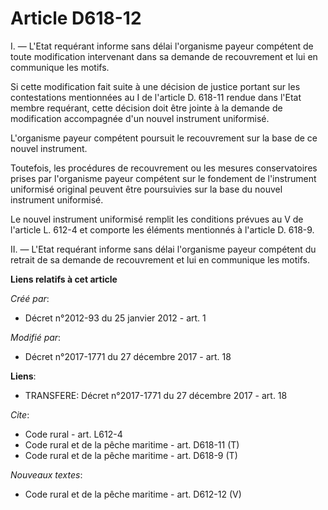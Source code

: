# Article D618-12

I. ― L'Etat requérant informe sans délai l'organisme payeur compétent de toute modification intervenant dans sa demande de
recouvrement et lui en communique les motifs. 

Si cette modification fait suite à une décision de justice portant sur les contestations mentionnées au I de l'article D.
618-11 rendue dans l'Etat membre requérant, cette décision doit être jointe à la demande de modification accompagnée d'un
nouvel instrument uniformisé. 

L'organisme payeur compétent poursuit le recouvrement sur la base de ce nouvel instrument. 

Toutefois, les procédures de recouvrement ou les mesures conservatoires prises par l'organisme payeur compétent sur le
fondement de l'instrument uniformisé original peuvent être poursuivies sur la base du nouvel instrument uniformisé. 

Le nouvel instrument uniformisé remplit les conditions prévues au V de l'article L. 612-4 et comporte les éléments mentionnés
à l'article D. 618-9.

II. ― L'Etat requérant informe sans délai l'organisme payeur compétent du retrait de sa demande de recouvrement et lui en
communique les motifs.

**Liens relatifs à cet article**

_Créé par_:

  - Décret n°2012-93 du 25 janvier 2012 - art. 1

_Modifié par_:

  - Décret n°2017-1771 du 27 décembre 2017 - art. 18

**Liens**:

  - TRANSFERE: Décret n°2017-1771 du 27 décembre 2017 - art. 18

_Cite_:

  - Code rural - art. L612-4
  - Code rural et de la pêche maritime - art. D618-11 (T)
  - Code rural et de la pêche maritime - art. D618-9 (T)

_Nouveaux textes_:

  - Code rural et de la pêche maritime - art. D612-12 (V)

